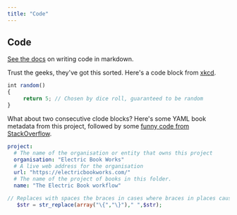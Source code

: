 ```yaml
---
title: "Code"
---
```


## Code

[See the docs](https://electricbookworks.github.io/electric-book/docs/editing/markdown.html#code) on writing code in markdown.

Trust the geeks, they've got this sorted. Here's a code block from [xkcd](https://xkcd.com/221/).

~~~ js
int random()
{
     return 5; // Chosen by dice roll, guaranteed to be random
}
~~~

What about two consecutive clode blocks? Here's some YAML book metadata from this project, followed by some [funny code from StackOverflow](https://stackoverflow.com/a/766363/1781075).

~~~ yaml
project:
  # The name of the organisation or entity that owns this project
  organisation: "Electric Book Works"
  # A live web address for the organisation
  url: "https://electricbookworks.com/"
  # The name of the project of books in this folder.
  name: "The Electric Book workflow"
~~~

~~~ php
// Replaces with spaces the braces in cases where braces in places cause stasis 
   $str = str_replace(array("\{","\}")," ",$str);
~~~
